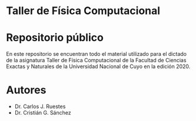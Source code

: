 # Taller de Física Computacional
# Repositorio público

En este repositorio se encuentran todo el material utilizado para el dictado de la asignatura Taller de Física Computacional de la Facultad de Ciencias Exactas y Naturales de la Universidad Nacional de Cuyo en la edición 2020. 

# Autores

 - Dr. Carlos J. Ruestes
 - Dr. Cristián G. Sánchez
